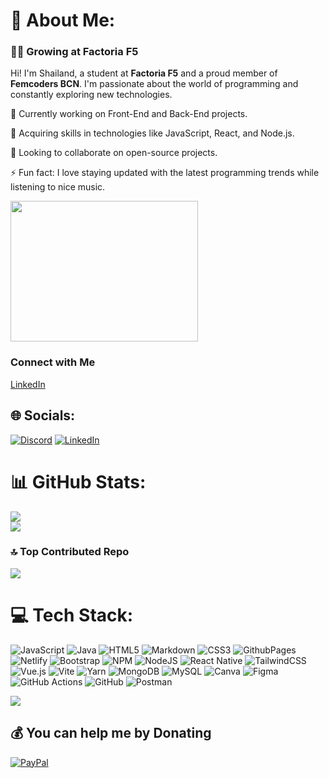 # 💫 About Me:
### 🧚🏼 Growing at Factoria F5

Hi! I'm Shailand, a student at **Factoria F5** and a proud member of **Femcoders BCN**. 
I'm passionate about the world of programming and constantly exploring new technologies.

 🔭 Currently working on Front-End and Back-End projects.
 
 🌱 Acquiring skills in technologies like JavaScript, React, and Node.js.
 
 👯 Looking to collaborate on open-source projects.
 
 ⚡ Fun fact: I love staying updated with the latest programming trends while listening to nice music.



<div><img src="https://media2.giphy.com/media/3ohhwEBrUKal8ebBni/giphy.gif?cid=5a38a5a2x273mp3nacq1zyph8jh519qhtz4t5uzvkfasfqno&amp;ep=v1_gifs_search&amp;rid=giphy.gif&amp;ct=g" style="border:0;height:225px;width:300px"/>

### Connect with Me
[LinkedIn](https://www.linkedin.com/in/shailagonzalezcarrero/) 



## 🌐 Socials:
[![Discord](https://img.shields.io/badge/Discord-%237289DA.svg?logo=discord&logoColor=white)](https://discord.gg/499646935204888576) [![LinkedIn](https://img.shields.io/badge/LinkedIn-%230077B5.svg?logo=linkedin&logoColor=white)](https://linkedin.com/in/https://www.linkedin.com/in/shailagonzalezcarrero/) 


# 📊 GitHub Stats:
![](https://github-readme-stats.vercel.app/api?username=ShailaGonzalez&theme=ambient_gradient&hide_border=false&include_all_commits=true&count_private=false)<br/>
![](https://github-readme-streak-stats.herokuapp.com/?user=ShailaGonzalez&theme=ambient_gradient&hide_border=false)<br/>


### 🔝 Top Contributed Repo
![](https://github-contributor-stats.vercel.app/api?username=ShailaGonzalez&limit=5&theme=dark&combine_all_yearly_contributions=true)


# 💻 Tech Stack:
![JavaScript](https://img.shields.io/badge/javascript-%23323330.svg?style=plastic&logo=javascript&logoColor=%23F7DF1E) ![Java](https://img.shields.io/badge/java-%23ED8B00.svg?style=plastic&logo=openjdk&logoColor=white) ![HTML5](https://img.shields.io/badge/html5-%23E34F26.svg?style=plastic&logo=html5&logoColor=white) ![Markdown](https://img.shields.io/badge/markdown-%23000000.svg?style=plastic&logo=markdown&logoColor=white) ![CSS3](https://img.shields.io/badge/css3-%231572B6.svg?style=plastic&logo=css3&logoColor=white) ![GithubPages](https://img.shields.io/badge/github%20pages-121013?style=plastic&logo=github&logoColor=white) ![Netlify](https://img.shields.io/badge/netlify-%23000000.svg?style=plastic&logo=netlify&logoColor=#00C7B7) ![Bootstrap](https://img.shields.io/badge/bootstrap-%238511FA.svg?style=plastic&logo=bootstrap&logoColor=white) ![NPM](https://img.shields.io/badge/NPM-%23CB3837.svg?style=plastic&logo=npm&logoColor=white) ![NodeJS](https://img.shields.io/badge/node.js-6DA55F?style=plastic&logo=node.js&logoColor=white) ![React Native](https://img.shields.io/badge/react_native-%2320232a.svg?style=plastic&logo=react&logoColor=%2361DAFB) ![TailwindCSS](https://img.shields.io/badge/tailwindcss-%2338B2AC.svg?style=plastic&logo=tailwind-css&logoColor=white) ![Vue.js](https://img.shields.io/badge/vue.js-%2335495e.svg?style=plastic&logo=vuedotjs&logoColor=%234FC08D) ![Vite](https://img.shields.io/badge/vite-%23646CFF.svg?style=plastic&logo=vite&logoColor=white) ![Yarn](https://img.shields.io/badge/yarn-%232C8EBB.svg?style=plastic&logo=yarn&logoColor=white) ![MongoDB](https://img.shields.io/badge/MongoDB-%234ea94b.svg?style=plastic&logo=mongodb&logoColor=white) ![MySQL](https://img.shields.io/badge/mysql-4479A1.svg?style=plastic&logo=mysql&logoColor=white) ![Canva](https://img.shields.io/badge/Canva-%2300C4CC.svg?style=plastic&logo=Canva&logoColor=white) ![Figma](https://img.shields.io/badge/figma-%23F24E1E.svg?style=plastic&logo=figma&logoColor=white) ![GitHub Actions](https://img.shields.io/badge/github%20actions-%232671E5.svg?style=plastic&logo=githubactions&logoColor=white) ![GitHub](https://img.shields.io/badge/github-%23121011.svg?style=plastic&logo=github&logoColor=white) ![Postman](https://img.shields.io/badge/Postman-FF6C37?style=plastic&logo=postman&logoColor=white)



  
[![](https://visitcount.itsvg.in/api?id=ShailaGonzalez&icon=7&color=10)](https://visitcount.itsvg.in)

  ## 💰 You can help me by Donating
  [![PayPal](https://img.shields.io/badge/PayPal-00457C?style=for-the-badge&logo=paypal&logoColor=white)](https://paypal.me/shailagonzalezcarrero@gmail.com) 

